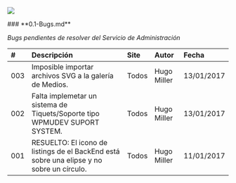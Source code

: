 <p align="left">
<img src="https://s28.postimg.org/ux8l1tv6l/imagengit.png">
</p>
### **0.1-Bugs.md**


_Bugs pendientes de resolver del Servicio de Administración_




| # | Descripción  |Site|Autor|Fecha|
|:------------- |:-------------|:------------- |:---------------|:---------------|
|003|Imposible importar archivos SVG a la galería de Medios.|Todos|Hugo Miller|13/01/2017|
|002|Falta implemetar un sistema de Tiquets/Soporte tipo WPMUDEV SUPORT SYSTEM.|Todos|Hugo Miller|13/01/2017|
|001|RESUELTO: El icono de listings de el BackEnd está sobre una elipse y no sobre un círculo.|Todos|Hugo Miller|11/01/2017|

